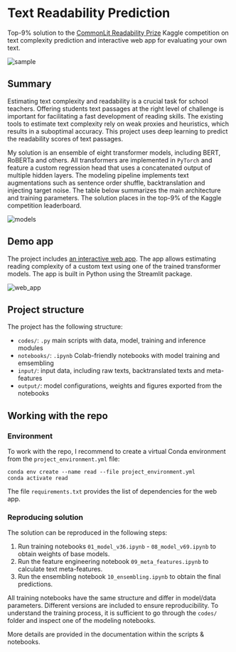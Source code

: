 # Text Readability Prediction

Top-9% solution to the [CommonLit Readability Prize](https://www.kaggle.com/c/commonlitreadabilityprize) Kaggle competition on text complexity prediction and interactive web app for evaluating your own text.

![sample](https://i.postimg.cc/hv6yfMYz/cover-books.jpg)


## Summary

Estimating text complexity and readability is a crucial task for school teachers. Offering students text passages at the right level of challenge is important for facilitating a fast development of reading skills. The existing tools to estimate text complexity rely on weak proxies and heuristics, which results in a suboptimal accuracy. This project uses deep learning to predict the readability scores of text passages.

My solution is an ensemble of eight transformer models, including BERT, RoBERTa and others. All transformers are implemented in `PyTorch` and feature a custom regression head that uses a concatenated output of multiple hidden layers. The modeling pipeline implements text augmentations such as sentence order shuffle, backtranslation and injecting target noise. The table below summarizes the main architecture and training parameters. The solution places in the top-9% of the Kaggle competition leaderboard.

![models](https://i.postimg.cc/JnY0HdWQ/read-params.jpg)


## Demo app

The project includes [an interactive web app](https://share.streamlit.io/kozodoi/text_readability_prediction/main/web_app.py). The app allows estimating reading complexity of a custom text using one of the trained transformer models. The app is built in Python using the Streamlit package.

![web_app](https://i.postimg.cc/Y0GhrpJB/web-app.jpg)


## Project structure

The project has the following structure:
- `codes/`: `.py` main scripts with data, model, training and inference modules
- `notebooks/`: `.ipynb` Colab-friendly notebooks with model training and emsembling
- `input/`: input data, including raw texts, backtranslated texts and meta-features
- `output/`: model configurations, weights and figures exported from the notebooks


## Working with the repo

### Environment

To work with the repo, I recommend to create a virtual Conda environment from the `project_environment.yml` file:
```
conda env create --name read --file project_environment.yml
conda activate read
```

The file `requirements.txt` provides the list of dependencies for the web app.


### Reproducing solution

The solution can be reproduced in the following steps:
1. Run training notebooks `01_model_v36.ipynb` - `08_model_v69.ipynb` to obtain weights of base models.
2. Run the feature engineering notebook `09_meta_features.ipynb` to calculate text meta-features.
3. Run the ensembling notebook `10_ensembling.ipynb` to obtain the final predictions.

All training notebooks have the same structure and differ in model/data parameters. Different versions are included to ensure reproducibility. To understand the training process, it is sufficient to go through the `codes/` folder and inspect one of the modeling notebooks.

More details are provided in the documentation within the scripts & notebooks.
